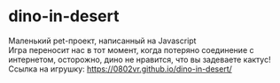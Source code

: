 # dino-in-desert
Маленький pet-проект, написанный на Javascript  
Игра переносит нас в тот момент, когда потеряно соединение с интернетом, осторожно, дино не нравится, что вы задеваете кактус!
Ссылка на игрушку:  https://0802vr.github.io/dino-in-desert/
